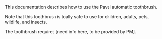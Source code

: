 This documentation describes how to use the Pavel automatic toothbrush.

Note that this toothbrush is toally safe to use for children, adults, pets, wildlife, and insects.

The toothbrush requires [need info here, to be provided by PM].